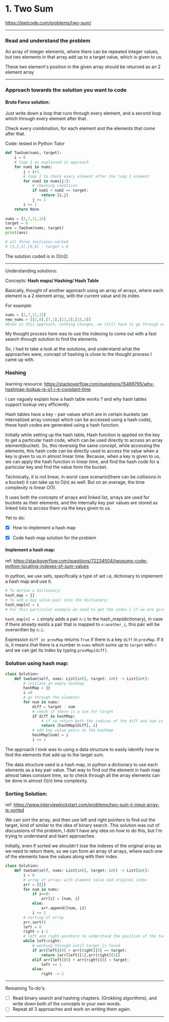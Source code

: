 # 1. Two Sum

https://leetcode.com/problems/two-sum/

---

### Read and understand the problem

An array of integer elements, where there can be repeated integer values, but two elements in that array add up to a target value, which is given to us. 

These two element's position in the given array should be returned as an 2 element array

---

### Approach towards the solution you want to code

#### Brute Force solution:

Just write down a loop that runs through every element, and a second loop which through every element after that.

Check every combination, for each element and the elements that come after that.

Code: tested in Python Tutor

```python
def TwoSum(nums, target):
    i = 0
    # loop 1 as explained in approach
    for num1 in nums:
        j = i+1    
        # loop 2 to check every element after the loop 1 element
        for num2 in nums[j:]:
            # checking condition
            if num1 + num2 == target:
                return [i,j]
            j += 1
        i += 1
    return None
    
nums = [2,7,11,15]
target = 9
ans = TwoSum(nums, target)
print(ans)

# all three testcases worked
# [3,2,4],[6,6] - target = 6
```

The solution coded is in O(n2)

---

Understanding solutions:

Concepts: **Hash maps/ Hashing/ Hash Table**

Basically, thought of another approach using an array of arrays, where each element is a 2 element array, with the current value and its index. 

For example: 

```python
nums = [2,7,11,15]
new_nums = [[2,0],[7,1],[11,2],[15,3]]
#Even in this approach, nothing changes, we still have to go through every element to check for the target's complement.
```

My thought process here was to use the indexing to come out with a fast search through solution to find the elements.

So, I had to take a look at the solutions, and understand what the approaches were, concept of hashing is close to the thought process I came up with. 

### Hashing

learning resource: https://stackoverflow.com/questions/15469795/why-hashmap-lookup-is-o1-i-e-constant-time

I can vaguely explain how a hash table works ? and why hash tables support lookup very efficiently. 

Hash tables have a key - pair values which are in certain buckets (an internalized array concept which can be accessed using a hash code), these hash codes are generated using a hash function.

Initially while setting up the hash table, Hash function is applied on the key to get a particular hash code, which can be used directly to access an array element(bucket). So, this reversing the same concept, while accessing the elements, this hash code can be directly used to access the value when a key is given to us in almost linear time. Because, when a key is given to us, we can apply the hash function in linear time, and find the hash code for a particular key and find the value form the bucket.

Technically, it is not linear, in worst case scenario(there can be collisions in a bucket) it can take up to O(n) as well. But on an average, the time complexity is linear O(1). 

It uses both the concepts of arrays and linked list, arrays are used for buckets as their elements, and the internally key pair values are stored as linked lists to access them via the keys given to us.

Yet to do: 

- [x] How to implement a hash map

- [x] Code hash map solution for the problem

#### Implement a hash map:

ref: https://stackoverflow.com/questions/72234504/twosums-code-python-locating-indexes-of-sum-values

In python, we use sets, specifically a type of set i.e, dictionary to implement a hash map and use it.

```python
# To define a dictionary:
hash_map = {}
# To add a key value pair into the dictionary:
hash_map[n] = i
# For this particular example we need to get the index i if we are given a target
```

```hash_map[n] = i``` simply adds a pair ```n:i``` to the hash_map(dictionary), in case if there already exists a pair that is mapped to ```n:another_i```, this pair will be overwritten by  ```n:i```.

Expression `diff in prevMap` returns `True` if there is a key `diff` in `prevMap`. If it is, it means that there is a number in `nums` which sums up to `target` with `n` and we can get its index by typing `prevMap[diff]`.

### Solution using hash map:

```python
class Solution:
    def twoSum(self, nums: List[int], target: int) -> List[int]:
        # initiate an empty hashmap
        hashMap = {}
        i =0
        # go through the elements
        for num in nums:
            diff = target - num
            # check if there is a sum for target
            if diff in hashMap:
                # if so return both the indices of the diff and num in this stage
                return [hashMap[diff], i]
            # add key value pairs to the hashmap
            hashMap[num] = i
            i += 1
```

The approach I took was to using a data structure to easily identify how to find the elements that add up to the target sum. 

The data structure used is a hash map, in python a dictionary to use each elements as a key pair value. That way to find out the element in hash map almost takes constant time, so to check through all the array elements can be done in almost O(n) time complexity.

### Sorting Solution:

ref: https://www.interviewkickstart.com/problems/two-sum-ii-input-array-is-sorted

We can sort the array, and then use left and right pointers to find out the target, kind of similar to the idea of binary search. This solution was out of discussions of the problem, I didn't have any idea on how to do this, but I'm trying to understand and learn approaches.

Initially, even if sorted we shouldn't lose the indexes of the original array as we need to return them, so we can form an array of arrays, where each one of the elements have the values along with their index.

```python
class Solution:
    def twoSum(self, nums: List[int], target: int) -> List[int]:
        i = 0
        # array of arrays with element value and original index
        arr = [[]]
        for num in nums:
            if i==0:
                arr[i] = [num, i]
            else:
                arr.append([num, i])
            i += 1
        # sorting of array 
        arr.sort()
        left = 0
        right = i-1
        # left and right pointers to understand the position of the target value
        while left<right:
            # working through until target is found
            if arr[left][0] + arr[right][0] == target:
                return [arr[left][1],arr[right][1]]
            elif arr[left][0] + arr[right][0] < target:
                left += 1
            else:
                right -= 1
```



---

Remaining To-do's:

- [ ] Read binary search and hashing chapters. (Grokking algorithms), and write down both of the concepts in your own words.
- [ ] Repeat all 3 approaches and work on writing them again.

---